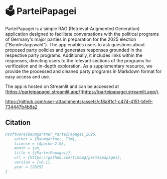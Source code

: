 # 🗳️ ParteiPapagei
ParteiPapagei is a simple RAG (Retrieval-Augmented Generation) application designed to facilitate conversations with the political programs of Germany's major parties in preparation for the 2025 election ("Bundestagswahl"). The app enables users to ask questions about proposed party policies and generates responses grounded in the respective party programs. Additionally, it includes links within the responses, directing users to the relevant sections of the programs for verification and in-depth exploration. As a supplementary resource, we provide the processed and cleaned party programs in Markdown format for easy access and use.

The app is hosted on Streamlit and can be accessed at [https://parteipapagei.streamlit.app/](https://parteipapagei.streamlit.app/).

https://github.com/user-attachments/assets/cf8a81cf-c474-4151-bfe9-734447b4b8a2

## Citation
```bibtex
@software{Baumgartner_ParteiPapagei_2025,
    author = {Baumgärtner, Tim},
    license = {Apache-2.0},
    month = jan,
    title = {{ParteiPapagei}},
    url = {https://github.com/timbmg/parteipapagei},
    version = {v0.1},
    year = {2025}
}
```
